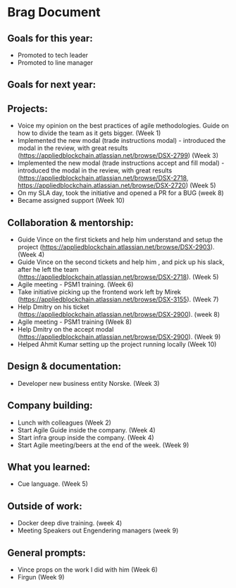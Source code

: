 # Brag Document

## Goals for this year:
- Promoted to tech leader
- Promoted to line manager

## Goals for next year:

## Projects:
- Voice my opinion on the best practices of agile methodologies. Guide on how to divide the team as it gets bigger. (Week 1)
- Implemented the new modal (trade instructions modal) - introduced the modal in the review, with great results (https://appliedblockchain.atlassian.net/browse/DSX-2799) (Week 3)
-  Implemented the new modal (trade instructions accept and fill modal) - introduced the modal in the review, with great results (https://appliedblockchain.atlassian.net/browse/DSX-2718, https://appliedblockchain.atlassian.net/browse/DSX-2720) (Week 5)
-  On my SLA day, took the initiative and opened a PR for a BUG (week 8)
-  Became assigned support (Week 10)

## Collaboration & mentorship:
- Guide Vince on the first tickets and help him understand and setup the project (https://appliedblockchain.atlassian.net/browse/DSX-2903). (Week 4)
- Guide Vince on the second tickets and help him , and pick up his slack, after he left the team (https://appliedblockchain.atlassian.net/browse/DSX-2718). (Week 5)
- Agile meeting - PSM1 training. (Week 6)
- Take initiative picking up the frontend work left by Mirek (https://appliedblockchain.atlassian.net/browse/DSX-3155). (Week 7)
- Help Dmitry on his ticket (https://appliedblockchain.atlassian.net/browse/DSX-2900). (week 8)
- Agile meeting - PSM1 training (Week 8)
- Help Dmitry on the accept modal (https://appliedblockchain.atlassian.net/browse/DSX-2900). (Week 9)
- Helped Ahmit Kumar setting up the project running locally (Week 10)

## Design & documentation:
- Developer new business entity Norske. (Week 3)

## Company building:
- Lunch with colleagues (Week 2)
- Start Agile Guide inside the company. (Week 4)
- Start infra group inside the company. (Week 4)
- Start Agile meeting/beers at the end of the week. (Week 9)

## What you learned:
- Cue language. (Week 5)

## Outside of work:
- Docker deep dive training. (week 4)
- Meeting Speakers out Engendering managers (week 9)
  
## General prompts:
- Vince props on the work I did with him (Week 6)
- Firgun (Week 9)
  
